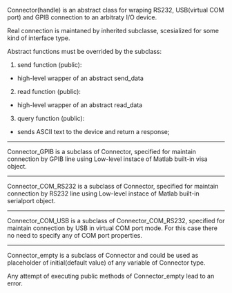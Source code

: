 Connector(handle) is an abstract class  for wraping RS232,
USB(virtual COM port) and GPIB connection to an arbitraty I/O device.

Real connection is maintaned by inherited subclasse, scesialized for
some kind of interface type.

Abstract functions must be overrided by the subclass:

1) send function (public):
- high-level wrapper of an abstract send_data

2) read function (public):
- high-level wrapper of an abstract read_data

3) query function (public):
- sends ASCII text to the device and return a response;

------------

Connector_GPIB is a subclass of Connector, specified for maintain
connection by GPIB line using Low-level instace of Matlab built-in
visa object.

------------

Connector_COM_RS232 is a subclass of Connector, specified for maintain
connection by RS232 line using Low-level instace of Matlab built-in
serialport object.

------------

Connector_COM_USB is a subclass of Connector_COM_RS232, specified for maintain
connection by USB in virtual COM port mode. For this case there no need to
specify any of COM port properties.

------------

Connector_empty is a subclass of Connector and could be
used as placeholder of initial(default value) of any variable
of Connector type.

Any attempt of executing public methods of Connector_empty
lead to an error.



